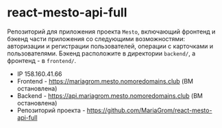 # react-mesto-api-full
Репозиторий для приложения проекта `Mesto`, включающий фронтенд и бэкенд части приложения со следующими возможностями: авторизации и регистрации пользователей, операции с карточками и пользователями. Бэкенд расположите в директории `backend/`, а фронтенд - в `frontend/`. 
  
* IP 158.160.41.66
* Frontend - https://mariagrom.mesto.nomoredomains.club (ВМ остановлена)
* Backend - https://api.mariagrom.mesto.nomoredomains.club (ВМ остановлена)
* Репозиторий проекта - https://github.com/MariaGrom/react-mesto-api-full